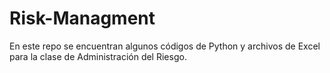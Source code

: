 # Risk-Managment
En este repo se encuentran algunos códigos de Python y archivos de Excel para la clase de Administración del Riesgo.
